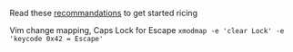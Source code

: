 Read these [recommandations](https://wiki.archlinux.org/index.php/general_recommendations) to get started ricing     


Vim change mapping, Caps Lock for Escape  `xmodmap -e 'clear Lock' -e 'keycode 0x42 = Escape'`

